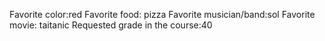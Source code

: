 Favorite color:red 
Favorite food: pizza
Favorite musician/band:sol 
Favorite movie: taitanic
Requested grade in the course:40 
